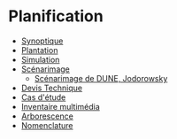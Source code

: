 # Planification

<!-- generateSubNav -->
* [Synoptique](/contenus/3_planification/10_synoptique/)
* [Plantation](/contenus/3_planification/20_plantation/)
* [Simulation ](/contenus/3_planification/30_simulation/)
* [Scénarimage](/contenus/3_planification/40_scenarimage/)
    * [Scénarimage de DUNE, Jodorowsky](/contenus/3_planification/40_scenarimage/DUNE/)
* [Devis Technique](/contenus/3_planification/50_devis_technique/)
* [Cas d'étude](/contenus/3_planification/60_cas_exemple/)
* [Inventaire multimédia](/contenus/3_planification/70_inventaire_multimedia/)
* [Arborescence](/contenus/3_planification/71_arborescence/)
* [Nomenclature](/contenus/3_planification/72_nomenclature/)
<!-- generateSubNavEnd -->
